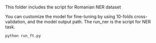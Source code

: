 This folder includes the script for Romanian NER dataset

You can customize the model for fine-tuning by using 10-folds cross-validation, and the model output path.
The run_ner is the script for NER task.

```
python run_ft.py
```